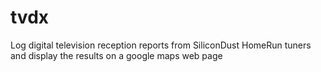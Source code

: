 tvdx
====

Log digital television reception reports from SiliconDust HomeRun tuners and display the results on a google maps web page